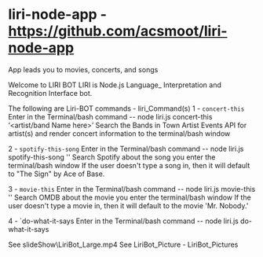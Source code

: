 # liri-node-app - https://github.com/acsmoot/liri-node-app
App leads you to movies, concerts, and songs

Welcome to LIRI BOT 
LIRI is Node.js Language_ Interpretation and Recognition Interface bot.
 
The following are Liri-BOT commands - 
 liri_Command(s)
 1 - `concert-this`
Enter in the Terminal/bash command -- node liri.js concert-this ‘<artist/band Name here>’
Search the Bands in Town Artist Events API for artist(s) and render concert information to the terminal/bash window
 
 2 - `spotify-this-song`
Enter in the Terminal/bash command -- node liri.js spotify-this-song '<song Name here>'
Search Spotify about the song you enter the terminal/bash window 
If the user doesn't type a song in, then it will default to "The Sign" by Ace of Base.
 
 3 - `movie-this`
Enter in the Terminal/bash command -- node liri.js movie-this '<movie Name here>'
Search OMDB about the movie you enter the terminal/bash window
 If the user doesn't type a movie in, then it will default to the movie 'Mr. Nobody.'
 
 4 - `do-what-it-says
Enter in the Terminal/bash command -- node liri.js do-what-it-says

See slideShow\LiriBot_Large.mp4 
See LiriBot_Picture - LiriBot_Pictures